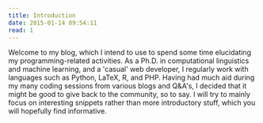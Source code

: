 ```yaml
---
title: Introduction
date: 2015-01-14 09:54:11
read: 1
---
```


Welcome to my blog, which I intend to use to spend some time elucidating my programming-related activities. As a Ph.D. in computational linguistics and machine learning, and a 'casual' web developer, I regularly work with languages such as Python, LaTeX, R, and PHP. Having had much aid during my many coding sessions from various blogs and Q&A's, I decided that it might be good to give back to the community, so to say. I will try to mainly focus on interesting snippets rather than more introductory stuff, which you will hopefully find informative.
